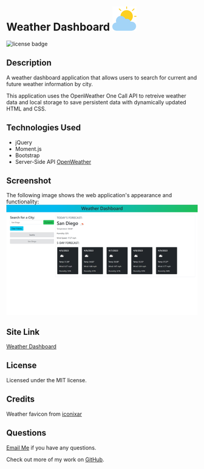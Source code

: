 # Weather Dashboard ![favicon](./cloudy.png)

![license badge](https://img.shields.io/badge/license-MIT-blue)

## Description

A weather dashboard application that allows users to search for current and future weather information by city.

This application uses the OpenWeather One Call API to retreive weather data and local storage to save persistent data with dynamically updated HTML and CSS.

## Technologies Used

- jQuery
- Moment.js
- Bootstrap
- Server-Side API [OpenWeather](https://openweathermap.org/)

## Screenshot

The following image shows the web application's appearance and functionality:
![WeatherDashboard](./assets/Dashboard_Screenshot.png)

## Site Link

[Weather Dashboard](https://chloeharris1.github.io/weatherdashboard/)

## License

Licensed under the MIT license.

## Credits

Weather favicon from [iconixar](https://www.flaticon.com/authors/iconixar)

## Questions

[Email Me](Chloe.a.harris17@gmail.com) if you have any questions.

Check out more of my work on [GitHub](https://github.com/chloeharris1).
